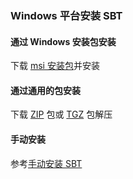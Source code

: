 ### Windows 平台安装 SBT


#### 通过 Windows 安装包安装

下载 [msi 安装包][down-msi]并安装

#### 通过通用的包安装

下载 [ZIP][down-zip] 包或 [TGZ][down-tgz] 包解压

#### 手动安装

参考[手动安装 SBT](install_sbt_manual.html)

[down-zip]:(https://dl.bintray.com/sbt/native-packages/sbt/0.13.6/sbt-0.13.6.zip)
[down-tgz]:(https://dl.bintray.com/sbt/native-packages/sbt/0.13.6/sbt-0.13.6.tgz)
[down-msi]:(https://dl.bintray.com/sbt/native-packages/sbt/0.13.6/sbt-0.13.6.msi)
